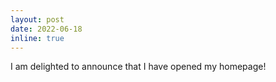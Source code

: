 ```yaml
---
layout: post
date: 2022-06-18 
inline: true
---
```


I am delighted to announce that I have opened my homepage!
